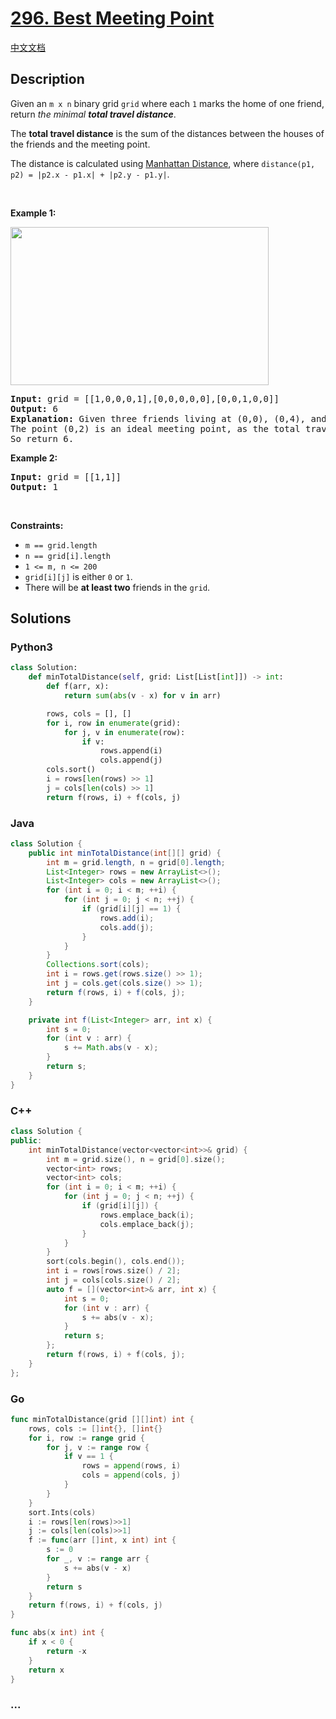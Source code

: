 # [296. Best Meeting Point](https://leetcode.com/problems/best-meeting-point)

[中文文档](/solution/0200-0299/0296.Best%20Meeting%20Point/README.md)

## Description

<p>Given an <code>m x n</code> binary grid <code>grid</code> where each <code>1</code> marks the home of one friend, return <em>the minimal <strong>total travel distance</strong></em>.</p>

<p>The <strong>total travel distance</strong> is the sum of the distances between the houses of the friends and the meeting point.</p>

<p>The distance is calculated using <a href="http://en.wikipedia.org/wiki/Taxicab_geometry" target="_blank">Manhattan Distance</a>, where <code>distance(p1, p2) = |p2.x - p1.x| + |p2.y - p1.y|</code>.</p>

<p>&nbsp;</p>
<p><strong class="example">Example 1:</strong></p>
<img alt="" src="https://fastly.jsdelivr.net/gh/doocs/leetcode@main/solution/0200-0299/0296.Best%20Meeting%20Point/images/meetingpoint-grid.jpg" style="width: 413px; height: 253px;" />
<pre>
<strong>Input:</strong> grid = [[1,0,0,0,1],[0,0,0,0,0],[0,0,1,0,0]]
<strong>Output:</strong> 6
<strong>Explanation:</strong> Given three friends living at (0,0), (0,4), and (2,2).
The point (0,2) is an ideal meeting point, as the total travel distance of 2 + 2 + 2 = 6 is minimal.
So return 6.
</pre>

<p><strong class="example">Example 2:</strong></p>

<pre>
<strong>Input:</strong> grid = [[1,1]]
<strong>Output:</strong> 1
</pre>

<p>&nbsp;</p>
<p><strong>Constraints:</strong></p>

<ul>
	<li><code>m == grid.length</code></li>
	<li><code>n == grid[i].length</code></li>
	<li><code>1 &lt;= m, n &lt;= 200</code></li>
	<li><code>grid[i][j]</code> is either <code>0</code> or <code>1</code>.</li>
	<li>There will be <strong>at least two</strong> friends in the <code>grid</code>.</li>
</ul>

## Solutions

<!-- tabs:start -->

### **Python3**

```python
class Solution:
    def minTotalDistance(self, grid: List[List[int]]) -> int:
        def f(arr, x):
            return sum(abs(v - x) for v in arr)

        rows, cols = [], []
        for i, row in enumerate(grid):
            for j, v in enumerate(row):
                if v:
                    rows.append(i)
                    cols.append(j)
        cols.sort()
        i = rows[len(rows) >> 1]
        j = cols[len(cols) >> 1]
        return f(rows, i) + f(cols, j)
```

### **Java**

```java
class Solution {
    public int minTotalDistance(int[][] grid) {
        int m = grid.length, n = grid[0].length;
        List<Integer> rows = new ArrayList<>();
        List<Integer> cols = new ArrayList<>();
        for (int i = 0; i < m; ++i) {
            for (int j = 0; j < n; ++j) {
                if (grid[i][j] == 1) {
                    rows.add(i);
                    cols.add(j);
                }
            }
        }
        Collections.sort(cols);
        int i = rows.get(rows.size() >> 1);
        int j = cols.get(cols.size() >> 1);
        return f(rows, i) + f(cols, j);
    }

    private int f(List<Integer> arr, int x) {
        int s = 0;
        for (int v : arr) {
            s += Math.abs(v - x);
        }
        return s;
    }
}
```

### **C++**

```cpp
class Solution {
public:
    int minTotalDistance(vector<vector<int>>& grid) {
        int m = grid.size(), n = grid[0].size();
        vector<int> rows;
        vector<int> cols;
        for (int i = 0; i < m; ++i) {
            for (int j = 0; j < n; ++j) {
                if (grid[i][j]) {
                    rows.emplace_back(i);
                    cols.emplace_back(j);
                }
            }
        }
        sort(cols.begin(), cols.end());
        int i = rows[rows.size() / 2];
        int j = cols[cols.size() / 2];
        auto f = [](vector<int>& arr, int x) {
            int s = 0;
            for (int v : arr) {
                s += abs(v - x);
            }
            return s;
        };
        return f(rows, i) + f(cols, j);
    }
};
```

### **Go**

```go
func minTotalDistance(grid [][]int) int {
	rows, cols := []int{}, []int{}
	for i, row := range grid {
		for j, v := range row {
			if v == 1 {
				rows = append(rows, i)
				cols = append(cols, j)
			}
		}
	}
	sort.Ints(cols)
	i := rows[len(rows)>>1]
	j := cols[len(cols)>>1]
	f := func(arr []int, x int) int {
		s := 0
		for _, v := range arr {
			s += abs(v - x)
		}
		return s
	}
	return f(rows, i) + f(cols, j)
}

func abs(x int) int {
	if x < 0 {
		return -x
	}
	return x
}
```

### **...**

```

```

<!-- tabs:end -->
